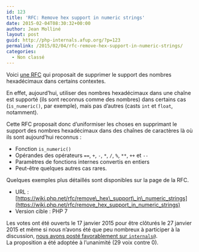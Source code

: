 ```yaml
---
id: 123
title: 'RFC: Remove hex support in numeric strings'
date: 2015-02-04T08:30:32+00:00
author: Jean Molliné
layout: post
guid: http://php-internals.afup.org/?p=123
permalink: /2015/02/04/rfc-remove-hex-support-in-numeric-strings/
categories:
  - Non classé
---
```

Voici [une RFC](https://wiki.php.net/rfc/remove_hex_support_in_numeric_strings) qui proposait de supprimer le support des nombres hexadécimaux dans certains contextes.

En effet, aujourd&rsquo;hui, utiliser des nombres hexadécimaux dans une chaîne est supporté (ils sont reconnus comme des nombres) dans certains cas (`is_numeric()`, par exemple), mais pas d&rsquo;autres (casts `int` et `float`, notamment).

Cette RFC proposait donc d&rsquo;uniformiser les choses en supprimant le support des nombres hexadécimaux dans des chaînes de caractères là où ils sont aujourd&rsquo;hui reconnus :

  * Fonction `is_numeric()`
  * Opérandes des opérateurs `==`, `+`, `-`, `*`, `/`, `%`, `**`, `++` et `--`
  * Paramètres de fonctions internes convertis en entiers
  * Peut-être quelques autres cas rares.

Quelques exemples plus détaillés sont disponibles sur la page de la RFC.

  * URL : [https://wiki.php.net/rfc/remove\_hex\_support\_in\_numeric_strings](https://wiki.php.net/rfc/remove_hex_support_in_numeric_strings)
  * Version cible : PHP 7

Les votes ont été ouverts le 17 janvier 2015 pour être clôturés le 27 janvier 2015 et même si nous n&rsquo;avons été que peu nombreux à participer à la discussion, [nous avons posté favorablement sur `internals@`](http://news.php.net/php.internals/81180).  
La proposition a été adoptée à l&rsquo;unanimité (29 voix contre 0).